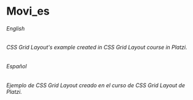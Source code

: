# Movi_es
###### English
###### CSS Grid Layout's example created in CSS Grid Layout course in Platzi.
###### Español
###### Ejemplo de CSS Grid Layout creado en el curso de CSS Grid Layout de Platzi.
